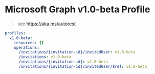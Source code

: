 # Microsoft Graph v1.0-beta Profile

> see https://aka.ms/autorest

``` yaml
profiles:
  v1.0-beta:
    resources: {}
    operations:
      /invitations/{invitation-id}/invitedUser: v1.0-beta
      /invitations: v1.0-beta
      /invitations/{invitation-id}: v1.0-beta
      /invitations/{invitation-id}/invitedUser/$ref: v1.0-beta

```
